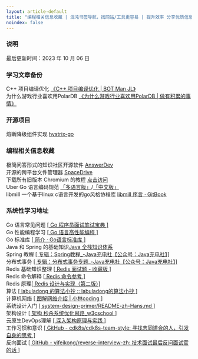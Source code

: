 ```yaml
---
layout: article-default
title: "编程相关信息收藏 | 混沌书签导航，找网站/工具更容易 | 提升效率 分享优质信息 资源收藏"
noindex: false
---
```


<article>
    <h3>说明</h3>
    最后更新时间：2023 年 10 月 06 日
    <h3>学习文章备份</h3>
    C++ 项目编译优化  <a target="_blank" rel="noopener nofollow" href="https://bot-man-jl.github.io/articles/?post=2022/Cpp-Project-Compile-Optimization">《C++ 项目编译优化 | BOT Man JL》</a>
    <br>为什么游戏行业喜欢用PolarDB  <a target="_blank" rel="noopener nofollow" href="http://baotiao.github.io/2022/07/19/polardb-game.html">《为什么游戏行业喜欢用PolarDB | 做有积累的事情》</a>
    <h3>开源项目</h3>
    熔断降级组件实现 <a target="_blank" rel="noopener nofollow" href="https://github.com/afex/hystrix-go">hystrix-go</a>
    <h3>编程相关信息收藏</h3>
    极简问答形式的知识社区开源软件 <a target="_blank" rel="noopener nofollow" href="https://github.com/answerdev/answer">AnswerDev</a>
    <br>开源的跨平台文件管理器 <a target="_blank" rel="noopener nofollow" href="https://github.com/spacedriveapp/spacedrive">SpaceDrive</a>
    <br>下载所有旧版本 Chromium 的教程 <a target="_blank" rel="noopener nofollow" href="https://github.com/Bugazelle/chromium-all-old-stable-versions">点击访问</a>
    <br>Uber Go 语言编码规范 <a target="_blank" rel="noopener nofollow" href="https://github.com/uber-go/guide">「多语言版」</a>/<a target="_blank" rel="noopener nofollow" href="https://github.com/xxjwxc/uber_go_guide_cn">「中文版」</a>
    <br>libmill 一个基于linux c语言开发的go风格协程库 <a target="_blank" rel="noopener nofollow" href="https://www.hitzhangjie.pro/libmill-book/">libmill 序言 · GitBook</a>
    <h3>系统性学习地址</h3>
    Go 语言常见问题 <a target="_blank" rel="noopener nofollow" href="https://golang.design/go-questions/">[ Go 程序员面试笔试宝典 ]</a>
    <br>Go 性能编程学习 <a target="_blank" rel="noopener nofollow" href="https://geektutu.com/post/high-performance-go.html">[ Go 语言高性能编程 ]</a>
    <br>Go 标准库 <a target="_blank" rel="noopener nofollow" href="https://books.studygolang.com/The-Golang-Standard-Library-by-Example/">[ 简介 · Go语言标准库 ]</a>
    <br>Java 和 Spring 的基础知识<a target="_blank" rel="noopener nofollow" href="https://pdai.tech/md/java/basic/java-basic-oop.html">Java 全栈知识体系</a>
    <br>Spring 教程 <a target="_blank" rel="noopener nofollow" href="http://www.itsoku.com/course/5/83">[ 专辑：Spring教程_-Java充电社【公众号：Java充电社】]</a>
    <br>分布式事务 <a target="_blank" rel="noopener nofollow" href="http://www.itsoku.com/course/7/160">[ 专辑：分布式事务专题_-Java充电社【公众号：Java充电社】]</a>
    <br>Redis 基础知识整理 <a target="_blank" rel="noopener nofollow" href="https://www.cnblogs.com/crazymakercircle/p/13900198.html">[ Redis 面试题 - 收藏版 ]</a>
    <br>Redis 命令解释 <a target="_blank" rel="noopener nofollow" href="http://doc.redisfans.com/">[ Redis 命令参考 ]</a>
    <br>Redis 原理<a target="_blank" rel="noopener nofollow" href="https://www.w3cschool.cn/hdclil/">[ Redis 设计与实现（第二版）]</a>
    <br>算法 <a target="_blank" rel="noopener nofollow" href="https://labuladong.gitee.io/algo/">[ labuladong 的算法小抄 :: labuladong的算法小抄 ]</a>
    <br>计算机网络 <a target="_blank" rel="noopener nofollow" href="https://xiaolincoding.com/network/">[ 图解网络介绍 | 小林coding ]</a>
    <br>系统设计入门 <a target="_blank" rel="noopener nofollow" href="https://github.com/donnemartin/system-design-primer/blob/master/README-zh-Hans.md">[ system-design-primer/README-zh-Hans.md ]</a>
    <br>架构设计 <a target="_blank" rel="noopener nofollow" href="https://www.w3cschool.cn/architectroad/architectroad-optimization-of-seckilling-system.html">[ 架构 秒杀系统优化思路_w3cschool ]</a>
    <br>云原生DevOps理解 <a target="_blank" rel="noopener nofollow" href="https://www.thebyte.com.cn/">[ 深入架构原理与实践 ]</a>
    <br>工作习惯和意识 <a target="_blank" rel="noopener nofollow" href="https://github.com/cdk8s/cdk8s-team-style">[ GitHub - cdk8s/cdk8s-team-style: 寻找志同道合的人，引发自身的思考 ]</a>
    <br>反向面试 <a target="_blank" rel="noopener nofollow" href="https://github.com/yifeikong/reverse-interview-zh">[ GitHub - yifeikong/reverse-interview-zh: 技术面试最后反问面试官的话 ]</a>
    <!-- <br> <a target="_blank" rel="noopener nofollow" href=""></a> -->
</article>